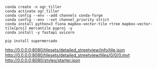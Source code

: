
```
conda create -n ogr_tiller
conda activate ogr_tiller
conda config --env --add channels conda-forge
conda config --env --set channel_priority strict
conda install python=3 fiona mapbox-vector-tile rtree mapbox-vector-tile[proj] mercantile pyproj -y
conda install -y fastapi uvicorn 

pip install supermercado
```


http://0.0.0.0:8080/tilesets/detailed_streetview/info/tile.json
http://0.0.0.0:8080/tilesets/detailed_streetview/tiles/0/0/0.mvt
http://0.0.0.0:8080/styles/starter.json
